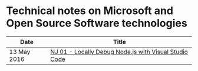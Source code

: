 # Technical notes on Microsoft and Open Source Software technologies

| Date          | Title |
| ---           | ---      |
| 13 May 2016   | [NJ 01 - Locally Debug Node.js with Visual Studio Code](./nj01-vscode-local-dbg.md) |
